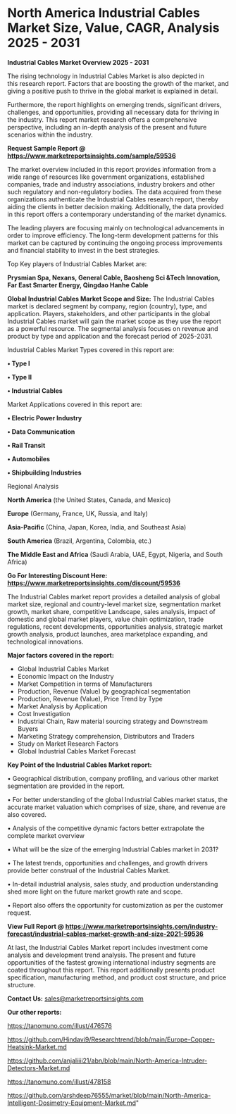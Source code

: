 # North America Industrial Cables Market Size, Value, CAGR, Analysis 2025 - 2031

<Strong> Industrial Cables Market Overview 2025 - 2031</strong>

The rising technology in Industrial Cables Market is also depicted in this research report. Factors that are boosting the growth of the market, and giving a positive push to thrive in the global market is explained in detail.

Furthermore, the report highlights on emerging trends, significant drivers, challenges, and opportunities, providing all necessary data for thriving in the industry. This report market research offers a comprehensive perspective, including an in-depth analysis of the present and future scenarios within the industry.

<strong>Request Sample Report @ <a href=https://www.marketreportsinsights.com/sample/59536>https://www.marketreportsinsights.com/sample/59536</a></strong>

The market overview included in this report provides information from a wide range of resources like government organizations, established companies, trade and industry associations, industry brokers and other such regulatory and non-regulatory bodies. The data acquired from these organizations authenticate the Industrial Cables research report, thereby aiding the clients in better decision making. Additionally, the data provided in this report offers a contemporary understanding of the market dynamics.

The leading players are focusing mainly on technological advancements in order to improve efficiency. The long-term development patterns for this market can be captured by continuing the ongoing process improvements and financial stability to invest in the best strategies.

Top Key players of Industrial Cables Market are:

<strong>Prysmian Spa, Nexans, General Cable, Baosheng Sci &Tech Innovation, Far East Smarter Energy, Qingdao Hanhe Cable</strong>

<strong><b>Global Industrial Cables Market Scope and Size:</b></strong>
The Industrial Cables market is declared segment by company, region (country), type, and application. Players, stakeholders, and other participants in the global Industrial Cables market will gain the market scope as they use the report as a powerful resource. The segmental analysis focuses on revenue and product by type and application and the forecast period of 2025-2031.

Industrial Cables Market Types covered in this report are:

<strong>• Type I

• Type II

• Industrial Cables</strong>

Market Applications covered in this report are:

<strong>• Electric Power Industry

• Data Communication

• Rail Transit

• Automobiles

• Shipbuilding Industries</strong> 

Regional Analysis

<strong>North America</strong> (the United States, Canada, and Mexico)

<strong>Europe</strong> (Germany, France, UK, Russia, and Italy)

<strong>Asia-Pacific</strong> (China, Japan, Korea, India, and Southeast Asia)

<strong>South America</strong> (Brazil, Argentina, Colombia, etc.)

<strong>The Middle East and Africa</strong> (Saudi Arabia, UAE, Egypt, Nigeria, and South Africa)

<strong>Go For Interesting Discount Here: <a href=https://www.marketreportsinsights.com/discount/59536>https://www.marketreportsinsights.com/discount/59536</a></strong>

The Industrial Cables market report provides a detailed analysis of global market size, regional and country-level market size, segmentation market growth, market share, competitive Landscape, sales analysis, impact of domestic and global market players, value chain optimization, trade regulations, recent developments, opportunities analysis, strategic market growth analysis, product launches, area marketplace expanding, and technological innovations.

<strong><b>Major factors covered in the report:</b></strong>
<ul>
  <li>Global Industrial Cables Market </li>
  <li>Economic Impact on the Industry</li>
  <li>Market Competition in terms of Manufacturers</li>
  <li>Production, Revenue (Value) by geographical segmentation</li>
  <li>Production, Revenue (Value), Price Trend by Type</li>
  <li>Market Analysis by Application</li>
  <li>Cost Investigation</li>
  <li>Industrial Chain, Raw material sourcing strategy and Downstream Buyers</li>
  <li>Marketing Strategy comprehension, Distributors and Traders</li>
  <li>Study on Market Research Factors</li>
  <li>Global Industrial Cables Market Forecast</li>
</ul>

<strong><b>Key Point of the Industrial Cables Market report:</b></strong>

• Geographical distribution, company profiling, and various other market segmentation are provided in the report.

• For better understanding of the global Industrial Cables market status, the accurate market valuation which comprises of size, share, and revenue are also covered.

• Analysis of the competitive dynamic factors better extrapolate the complete market overview

• What will be the size of the emerging Industrial Cables market in 2031?

• The latest trends, opportunities and challenges, and growth drivers provide better construal of the Industrial Cables Market.

• In-detail industrial analysis, sales study, and production understanding shed more light on the future market growth rate and scope.

• Report also offers the opportunity for customization as per the customer request.

<strong><b>View Full Report @ <a href=https://www.marketreportsinsights.com/industry-forecast/industrial-cables-market-growth-and-size-2021-59536>https://www.marketreportsinsights.com/industry-forecast/industrial-cables-market-growth-and-size-2021-59536</a></b></strong>


At last, the Industrial Cables Market report includes investment come analysis and development trend analysis. The present and future opportunities of the fastest growing international industry segments are coated throughout this report. This report additionally presents product specification, manufacturing method, and product cost structure, and price structure.

<strong>Contact Us:</strong>
sales@marketreportsinsights.com

<strong>Our other reports:</strong>

<a href=https://tanomuno.com/illust/476576>https://tanomuno.com/illust/476576</a>

<a href=https://github.com/Hindavi9/Researchtrend/blob/main/Europe-Copper-Heatsink-Market.md>https://github.com/Hindavi9/Researchtrend/blob/main/Europe-Copper-Heatsink-Market.md</a>

<a href=https://github.com/anjaliiii21/abn/blob/main/North-America-Intruder-Detectors-Market.md>https://github.com/anjaliiii21/abn/blob/main/North-America-Intruder-Detectors-Market.md</a>

<a href=https://tanomuno.com/illust/478158>https://tanomuno.com/illust/478158</a>

<a href=https://github.com/arshdeep76555/market/blob/main/North-America-Intelligent-Dosimetry-Equipment-Market.md>https://github.com/arshdeep76555/market/blob/main/North-America-Intelligent-Dosimetry-Equipment-Market.md</a>"
